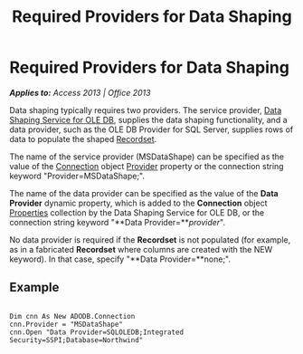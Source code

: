 ﻿---
title: Required Providers for Data Shaping
TOCTitle: Required Providers for Data Shaping
ms:assetid: eb8933fb-d533-3ea7-e045-35c1ca585765
ms:mtpsurl: https://msdn.microsoft.com/en-us/library/JJ250194(v=office.15)
ms:contentKeyID: 48548488
ms.date: 09/18/2015
mtps_version: v=office.15
---

# Required Providers for Data Shaping


_**Applies to:** Access 2013 | Office 2013_

Data shaping typically requires two providers. The service provider, [Data Shaping Service for OLE DB](microsoft-data-shaping-service-for-ole-db-ado-service-provider.md), supplies the data shaping functionality, and a data provider, such as the OLE DB Provider for SQL Server, supplies rows of data to populate the shaped [Recordset](recordset-object-ado.md).

The name of the service provider (MSDataShape) can be specified as the value of the [Connection](connection-object-ado.md) object [Provider](provider-property-ado.md) property or the connection string keyword "Provider=MSDataShape;".

The name of the data provider can be specified as the value of the **Data Provider** dynamic property, which is added to the **Connection** object [Properties](properties-collection-ado.md) collection by the Data Shaping Service for OLE DB, or the connection string keyword "**Data Provider=***provider*".

No data provider is required if the **Recordset** is not populated (for example, as in a fabricated **Recordset** where columns are created with the NEW keyword). In that case, specify "**Data Provider=**none;".

## Example

``` 
 
Dim cnn As New ADODB.Connection 
cnn.Provider = "MSDataShape" 
cnn.Open "Data Provider=SQLOLEDB;Integrated Security=SSPI;Database=Northwind" 
```

